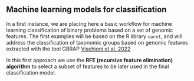 ## Machine learning models for classification

In a first instance, we are placing here a basic workflow for machine learning classification of binary problems 
based on a set of genomic features.
The first examples will be based on the R library `caret`, and will address the classification of taxonomic groups 
based on genomic features extracted with the tool GBRAP [Vischioni et al. 2022](https://www.biorxiv.org/content/10.1101/2021.09.21.461110v2)

In this first approach we use the **RFE (recursive feature elimination) algorithm** to select a subset of features 
to be later used in the final classification model.
